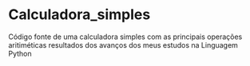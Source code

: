 # Calculadora_simples
Código fonte de uma calculadora simples com as principais operações aritiméticas resultados dos avanços dos meus estudos na Linguagem Python

